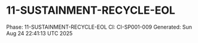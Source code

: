 # 11-SUSTAINMENT-RECYCLE-EOL
Phase: 11-SUSTAINMENT-RECYCLE-EOL
CI: CI-SP001-009
Generated: Sun Aug 24 22:41:13 UTC 2025
